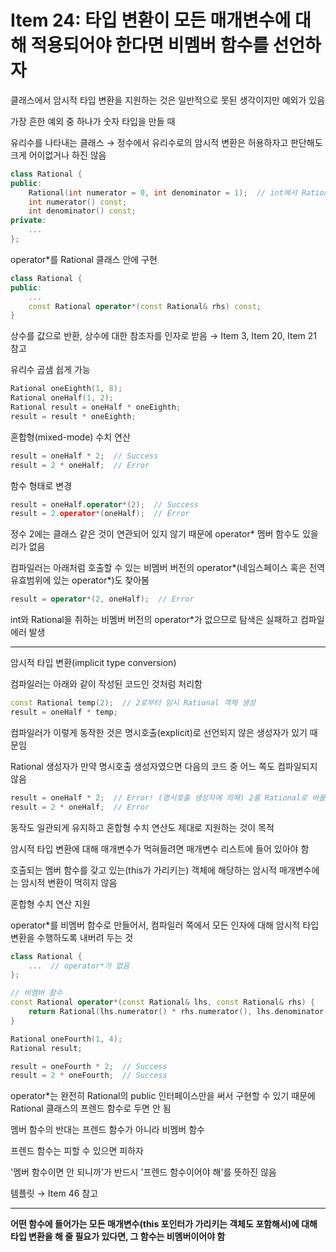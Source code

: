 # Item 24: 타입 변환이 모든 매개변수에 대해 적용되어야 한다면 비멤버 함수를 선언하자

클래스에서 암시적 타입 변환을 지원하는 것은 일반적으로 못된 생각이지만 예외가 있음

가장 흔한 예외 중 하나가 숫자 타입을 만들 때

유리수를 나타내는 클래스 → 정수에서 유리수로의 암시적 변환은 허용하자고 판단해도 크게 어이없거나 하진 않음

```c++
class Rational {
public:
    Rational(int numerator = 0, int denominator = 1);  // int에서 Rational로의 암시적 변환 허용을 위해 생성자에 일부러 explicit를 붙이지 않음
    int numerator() const;
    int denominator() const;
private:
    ...
};
```

operator*를 Rational 클래스 안에 구현

```c++
class Rational {
public:
    ...
    const Rational operator*(const Rational& rhs) const;
}
```

상수를 값으로 반환, 상수에 대한 참조자를 인자로 받음 → Item 3, Item 20, Item 21 참고

유리수 곱샘 쉽게 가능

```c++
Rational oneEighth(1, 8);
Rational oneHalf(1, 2);
Rational result = oneHalf * oneEighth;
result = result * oneEighth;
```

혼합형(mixed-mode) 수치 연산

```c++
result = oneHalf * 2;  // Success
result = 2 * oneHalf;  // Error
```

함수 형태로 변경

```c++
result = oneHalf.operator*(2);  // Success
result = 2.operator*(oneHalf);  // Error
```

정수 2에는 클래스 같은 것이 연관되어 있지 않기 때문에 operator* 멤버 함수도 있을 리가 없음

컴파일러는 아래처럼 호출할 수 있는 비멤버 버전의 operator\*(네임스페이스 혹은 전역 유효범위에 있는 operator\*)도 찾아봄

```c++
result = operator*(2, oneHalf);  // Error
```

int와 Rational을 취하는 비멤버 버전의 operator*가 없으므로 탐색은 실패하고 컴파일 에러 발생

---

암시적 타입 변환(implicit type conversion)

컴파일러는 아래와 같이 작성된 코드인 것처럼 처리함

```c++
const Rational temp(2);  // 2로부터 임시 Rational 객체 생성
result = oneHalf * temp;
```

컴파일러가 이렇게 동작한 것은 명시호출(explicit)로 선언되지 않은 생성자가 있기 때문임

Rational 생성자가 만약 명시호출 생성자였으면 다음의 코드 중 어느 쪽도 컴파일되지 않음

```c++
result = oneHalf * 2;  // Error! (명시호출 생성자에 의해) 2를 Rational로 바꿀 수 없음
result = 2 * oneHalf;  // Error
```

동작도 일관되게 유지하고 혼합형 수치 연산도 제대로 지원하는 것이 목적

암시적 타입 변환에 대해 매개변수가 먹혀들려면 매개변수 리스트에 들어 있아야 함

호출되는 멤버 함수를 갖고 있는(this가 가리키는) 객체에 해당하는 암시적 매개변수에는 암시적 변환이 먹히지 않음

혼합형 수치 연산 지원

operator*를 비멤버 함수로 만들어서, 컴파일러 쪽에서 모든 인자에 대해 암시적 타입 변환을 수행하도록 내버려 두는 것

```c++
class Rational {
    ...  // operator*가 없음
};

// 비멤버 함수
const Rational operator*(const Rational& lhs, const Rational& rhs) {
    return Rational(lhs.numerator() * rhs.numerator(), lhs.denominator() * rhs.denominator());
}

Rational oneFourth(1, 4);
Rational result;

result = oneFourth * 2;  // Success
result = 2 * oneFourth;  // Success
```

operator*는 완전히 Rational의 public 인터페이스만을 써서 구현할 수 있기 때문에 Rational 클래스의 프렌드 함수로 두면 안 됨

멤버 함수의 반대는 프렌드 함수가 아니라 비멤버 함수

프렌드 함수는 피할 수 있으면 피하자

'멤버 함수이면 안 되니까'가 반드시 '프렌드 함수이어야 해'를 뜻하진 않음

템플릿 → Item 46 참고

---

**어떤 함수에 들어가는 모든 매개변수(this 포인터가 가리키는 객체도 포함해서)에 대해 타입 변환을 해 줄 필요가 있다면, 그 함수는 비멤버이어야 함**


